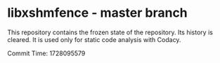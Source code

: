 # libxshmfence - master branch

This repository contains the frozen state of the repository.
Its history is cleared. It is used only for static code
analysis with Codacy.

Commit Time: 1728095579